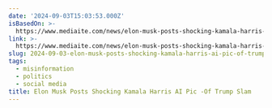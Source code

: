 ```yaml
---
date: '2024-09-03T15:03:53.000Z'
isBasedOn: >-
  https://www.mediaite.com/news/elon-musk-posts-shocking-kamala-harris-ai-image-brings-trump-attack-to-life/
link: >-
  https://www.mediaite.com/news/elon-musk-posts-shocking-kamala-harris-ai-image-brings-trump-attack-to-life/
slug: 2024-09-03-elon-musk-posts-shocking-kamala-harris-ai-pic-of-trump-slam
tags:
  - misinformation
  - politics
  - social media
title: Elon Musk Posts Shocking Kamala Harris AI Pic -Of Trump Slam
---
```

 
